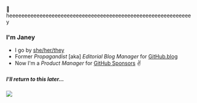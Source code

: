 :wave: heeeeeeeeeeeeeeeeeeeeeeeeeeeeeeeeeeeeeeeeeeeeeeeeeeeeeeeeeeeey

### I'm Janey
* I go by [she/her/they](https://pronoun.is/she/her?or=they)
* Former *Propagandist* [aka] *Editorial Blog Manager* for [GitHub.blog](https://github.blog/)
* Now I'm a *Product Manager* for [GitHub Sponsors](https://github.com/sponsors) :v:

##### I'll return to this later...

![](https://github.com/jjjaney/jjjaney/blob/master/dealwithitjjjaney.gif)
